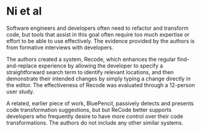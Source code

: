 # Ni et al

Software engineers and developers often need to refactor and transform code, but tools that assist in this goal often require too much expertise or effort to be able to use effectively. The evidence provided by the authors is from formative interviews with developers.

The authors created a system, Recode, which enhances the regular find-and-replace experience by allowing the developer to specify a straightforward search term to identify relevant locations, and then demonstrate their intended changes by simply typing a change directly in the editor. The effectiveness of Recode was evaluated through a 12-person user study. 

A related, earlier piece of work, BluePencil, passively detects and presents code transformation suggestions, but but ReCode better supports developers who frequently desire to have more control over their code transformations. The authors do not include any other similar systems.